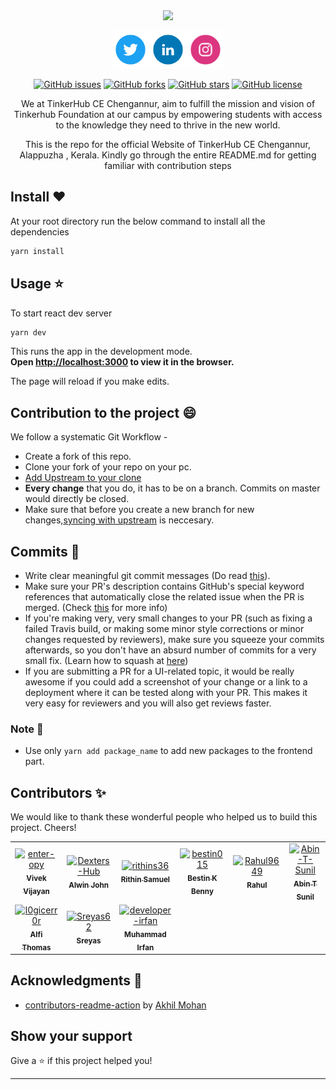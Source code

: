<div align = "center">

<img height=200px src="./public/tinkerhub-cec-logo.svg">

<!-------- Social Handles --------->

<!-- <a href="https://medium.com/developer-student-clubs-tiet"><img src="https://github.com/aritraroy/social-icons/blob/master/medium-icon.png?raw=true" width="60"></a> -->
<a href="https://twitter.com/i/communities/1542180181598560256"><img src="https://github.com/aritraroy/social-icons/blob/master/twitter-icon.png?raw=true" width="60"></a><a href="https://www.linkedin.com/company/tinkerhub-cec/"><img src="https://github.com/aritraroy/social-icons/blob/master/linkedin-icon.png?raw=true" width="60"></a><a href="https://www.instagram.com/tinkerhub.cec/"><img src="https://github.com/aritraroy/social-icons/blob/master/instagram-icon.png?raw=true" width="60"></a>

<!-- ## Website: [tinkerhubcechengannur.tech](https://www.tinkerhubcechengannur.tech/) -->

[![GitHub issues](https://img.shields.io/github/issues/TinkerHub-CEC/tinkerhub-cec-website?style=flat-square)](https://github.com/TinkerHub-CEC/tinkerhub-cec-website/issues)  [![GitHub forks](https://img.shields.io/github/forks/TinkerHub-CEC/tinkerhub-cec-website?style=flat-square)](https://github.com/TinkerHub-CEC/tinkerhub-cec-website/network)  [![GitHub stars](https://img.shields.io/github/stars/TinkerHub-CEC/tinkerhub-cec-website?style=flat-square)](https://github.com/TinkerHub-CEC/tinkerhub-cec-website/stargazers)  [![GitHub license](https://img.shields.io/github/license/TinkerHub-CEC/tinkerhub-cec-website?style=flat-square)](https://github.com/TinkerHub-CEC/tinkerhub-cec-website)

 We at TinkerHub CE Chengannur, aim to fulfill the mission and vision of Tinkerhub Foundation at our campus by empowering students with access to the knowledge they need to thrive in the new world.

 This is the repo for the official Website of TinkerHub CE Chengannur, Alappuzha , Kerala. Kindly go through the entire README.md for getting familiar with contribution steps

</div>

## Install :heart:

At your root directory run the below command to install all the dependencies
```sh
yarn install
```

## Usage :star:

To start react dev server

```sh
yarn dev
```

This runs the app in the development mode.<br />
**Open [http://localhost:3000](http://localhost:3000) to view it in the browser.**

The page will reload if you make edits.<br />

## Contribution to the project :smile:

We follow a systematic Git Workflow -

- Create a fork of this repo.
- Clone your fork of your repo on your pc.
- [Add Upstream to your clone](https://help.github.com/en/github/collaborating-with-issues-and-pull-requests/configuring-a-remote-for-a-fork)
- **Every change** that you do, it has to be on a branch. Commits on master would directly be closed.
- Make sure that before you create a new branch for new changes,[syncing with upstream](https://help.github.com/en/github/collaborating-with-issues-and-pull-requests/syncing-a-fork) is neccesary.

## Commits :book:

- Write clear meaningful git commit messages (Do read [this](http://chris.beams.io/posts/git-commit/)).
- Make sure your PR's description contains GitHub's special keyword references that automatically close the related issue when the PR is merged. (Check [this](https://github.com/blog/1506-closing-issues-via-pull-requests) for more info)
- If you're making very, very small changes to your PR (such as fixing a failed Travis build, or making some minor style corrections or minor changes requested by reviewers), make sure you squeeze your commits afterwards, so you don't have an absurd number of commits for a very small fix. (Learn how to squash at [here](https://davidwalsh.name/squash-commits-git))
- If you are submitting a PR for a UI-related topic, it would be really awesome if you could add a screenshot of your change or a link to a deployment where it can be tested along with your PR. This makes it very easy for reviewers and you will also get reviews faster.

### Note :apple:

- Use only `yarn add package_name` to add new packages to the frontend part.


## Contributors ✨

We would like to thank these wonderful people who helped us to build this project. Cheers!

<!-- readme: collaborators,contributors -start -->
<table>
<tr>
    <td align="center">
        <a href="https://github.com/enter-opy">
            <img src="https://avatars.githubusercontent.com/u/93899655?v=4" width="100;" alt="enter-opy"/>
            <br />
            <sub><b>Vivek Vijayan</b></sub>
        </a>
    </td>
    <td align="center">
        <a href="https://github.com/Dexters-Hub">
            <img src="https://avatars.githubusercontent.com/u/47777599?v=4" width="100;" alt="Dexters-Hub"/>
            <br />
            <sub><b>Alwin John</b></sub>
        </a>
    </td>
    <td align="center">
        <a href="https://github.com/rithins36">
            <img src="https://avatars.githubusercontent.com/u/84023344?v=4" width="100;" alt="rithins36"/>
            <br />
            <sub><b>Rithin Samuel</b></sub>
        </a>
    </td>
    <td align="center">
        <a href="https://github.com/bestin015">
            <img src="https://avatars.githubusercontent.com/u/97306433?v=4" width="100;" alt="bestin015"/>
            <br />
            <sub><b>Bestin K Benny</b></sub>
        </a>
    </td>
    <td align="center">
        <a href="https://github.com/Rahul9649">
            <img src="https://avatars.githubusercontent.com/u/97725003?v=4" width="100;" alt="Rahul9649"/>
            <br />
            <sub><b>Rahul</b></sub>
        </a>
    </td>
    <td align="center">
        <a href="https://github.com/Abin-T-Sunil">
            <img src="https://avatars.githubusercontent.com/u/80634744?v=4" width="100;" alt="Abin-T-Sunil"/>
            <br />
            <sub><b>Abin T Sunil</b></sub>
        </a>
    </td></tr>
<tr>
    <td align="center">
        <a href="https://github.com/l0gicerr0r">
            <img src="https://avatars.githubusercontent.com/u/91952009?v=4" width="100;" alt="l0gicerr0r"/>
            <br />
            <sub><b>Alfi Thomas</b></sub>
        </a>
    </td>
    <td align="center">
        <a href="https://github.com/Sreyas62">
            <img src="https://avatars.githubusercontent.com/u/96684846?v=4" width="100;" alt="Sreyas62"/>
            <br />
            <sub><b>Sreyas</b></sub>
        </a>
    </td>
    <td align="center">
        <a href="https://github.com/developer-irfan">
            <img src="https://avatars.githubusercontent.com/u/111001343?v=4" width="100;" alt="developer-irfan"/>
            <br />
            <sub><b>Muhammad Irfan</b></sub>
        </a>
    </td></tr>
</table>
<!-- readme: collaborators,contributors -end -->

## Acknowledgments :boy:

- [contributors-readme-action](https://github.com/akhilmhdh/contributors-readme-action) by [Akhil Mohan](https://github.com/akhilmhdh)

## Show your support 

Give a ⭐️ if this project helped you!

***

